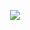 <p align='center'>
    <img src="https://capsule-render.vercel.app/api?type=waving&color=auto&height=300&section=header&text=Nice%20to%20meet%20you&fontSize=90&animation=fadeIn&fontAlignY=38&desc=~&descAlignY=51&descAlign=62"/>
</p>
